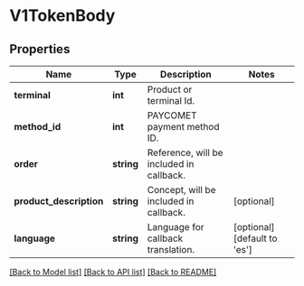 # V1TokenBody

## Properties
Name | Type | Description | Notes
------------ | ------------- | ------------- | -------------
**terminal** | **int** | Product or terminal Id. | 
**method_id** | **int** | PAYCOMET payment method ID. | 
**order** | **string** | Reference, will be included in callback. | 
**product_description** | **string** | Concept, will be included in callback. | [optional] 
**language** | **string** | Language for callback translation. | [optional] [default to 'es']

[[Back to Model list]](../../README.md#documentation-for-models) [[Back to API list]](../../README.md#documentation-for-api-endpoints) [[Back to README]](../../README.md)

